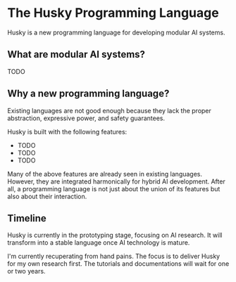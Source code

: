 # The Husky Programming Language

Husky is a new programming language for developing modular AI systems.

## What are modular AI systems?

TODO

## Why a new programming language?

Existing languages are not good enough because they lack the proper abstraction, expressive power, and safety guarantees.

Husky is built with the following features:
- TODO
- TODO
- TODO

Many of the above features are already seen in existing languages. However, they are integrated harmonically for hybrid AI development. After all, a programming language is not just about the union of its features but also about their interaction.

## Timeline

Husky is currently in the prototyping stage, focusing on AI research. It will transform into a stable language once AI technology is mature.

I'm currently recuperating from hand pains. The focus is to deliver Husky for my own research first. The tutorials and documentations will wait for one or two years.
